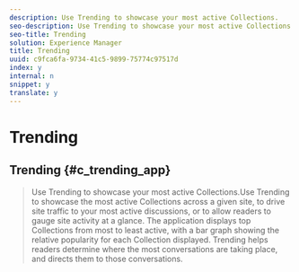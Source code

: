 ```yaml
---
description: Use Trending to showcase your most active Collections.
seo-description: Use Trending to showcase your most active Collections.
seo-title: Trending
solution: Experience Manager
title: Trending
uuid: c9fca6fa-9734-41c5-9899-75774c97517d
index: y
internal: n
snippet: y
translate: y
---
```


# Trending

## Trending {#c_trending_app}
>Use Trending to showcase your most active Collections.Use Trending to showcase the most active Collections across a given site, to drive site traffic to your most active discussions, or to allow readers to gauge site activity at a glance. The application displays top Collections from most to least active, with a bar graph showing the relative popularity for each Collection displayed. Trending helps readers determine where the most conversations are taking place, and directs them to those conversations.
